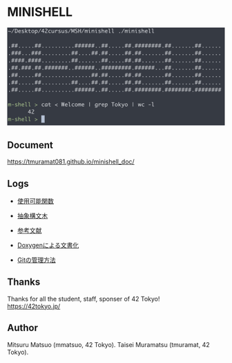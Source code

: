 # MINISHELL
![Image 1](assets/screen_shot1.png)

## Document
https://tmuramat081.github.io/minishell_doc/

## Logs
- [使用可能関数](/asset/funcs.pdf)

- [抽象構文木](/asset/ast.pdf)

- [参考文献](/asset/ref.pdf)

- [Doxygenによる文書化](/asset/doxygen.pdf)

- [Gitの管理方法](/asset/git_manage.pdf)


## Thanks
Thanks for all the student, staff, sponser of 42 Tokyo!  
https://42tokyo.jp/

## Author
Mitsuru Matsuo (mmatsuo, 42 Tokyo). 
Taisei Muramatsu (tmuramat, 42 Tokyo). 


